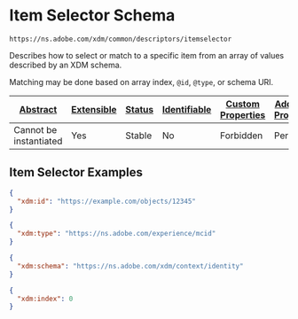 
# Item Selector Schema

```
https://ns.adobe.com/xdm/common/descriptors/itemselector
```

Describes how to select or match to a specific item from an array of values described by an XDM schema.

Matching may be done based on array index, `@id`, `@type`, or schema URI.


| [Abstract](../../abstract.md) | [Extensible](../../extensions.md) | [Status](../../status.md) | [Identifiable](../../id.md) | [Custom Properties](../../extensions.md) | [Additional Properties](../../extensions.md) | Defined In |
|-------------------------------|-----------------------------------|---------------------------|-----------------------------|------------------------------------------|----------------------------------------------|------------|
| Cannot be instantiated | Yes | Stable | No | Forbidden | Permitted | [descriptors/itemselector.schema.json](descriptors/itemselector.schema.json) |

## Item Selector Examples

```json
{
  "xdm:id": "https://example.com/objects/12345"
}
```

```json
{
  "xdm:type": "https://ns.adobe.com/experience/mcid"
}
```

```json
{
  "xdm:schema": "https://ns.adobe.com/xdm/context/identity"
}
```

```json
{
  "xdm:index": 0
}
```

